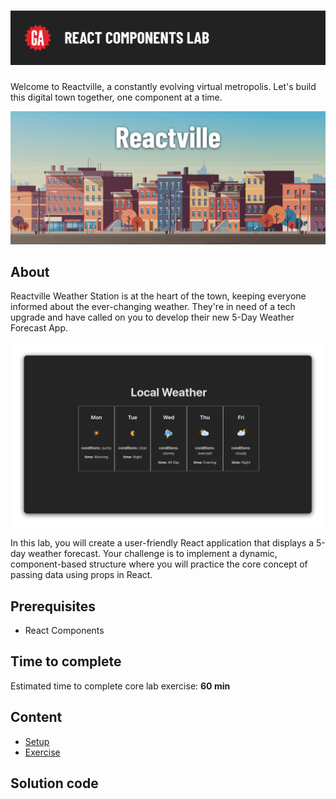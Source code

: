 # ![React Components Lab](./assets/hero.png)

Welcome to Reactville, a constantly evolving virtual metropolis. Let's build this digital town together, one component at a time.

![Reactville Skyline](./assets/Reactville.png)

## About

Reactville Weather Station is at the heart of the town, keeping everyone informed about the ever-changing weather. They're in need of a tech upgrade and have called on you to develop their new 5-Day Weather Forecast App.

![Solution UI](./assets/weather.png)

In this lab, you will create a user-friendly React application that displays a 5-day weather forecast. Your challenge is to implement a dynamic, component-based structure where you will practice the core concept of passing data using props in React.

## Prerequisites

- React Components

## Time to complete

Estimated time to complete core lab exercise: **60 min**

## Content

- [Setup](./setup/README.md)
- [Exercise](./exercise/README.md)

## Solution code
